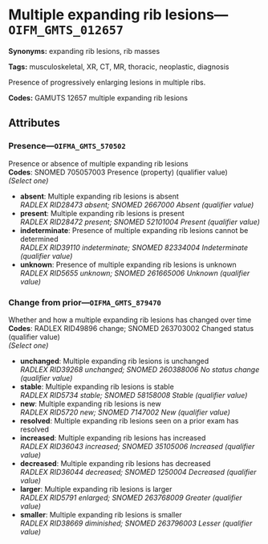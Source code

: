 # Multiple expanding rib lesions—`OIFM_GMTS_012657`

**Synonyms:** expanding rib lesions, rib masses

**Tags:** musculoskeletal, XR, CT, MR, thoracic, neoplastic, diagnosis

Presence of progressively enlarging lesions in multiple ribs.

**Codes:** GAMUTS 12657 multiple expanding rib lesions

## Attributes

### Presence—`OIFMA_GMTS_570502`

Presence or absence of multiple expanding rib lesions  
**Codes**: SNOMED 705057003 Presence (property) (qualifier value)  
*(Select one)*

- **absent**: Multiple expanding rib lesions is absent  
_RADLEX RID28473 absent; SNOMED 2667000 Absent (qualifier value)_
- **present**: Multiple expanding rib lesions is present  
_RADLEX RID28472 present; SNOMED 52101004 Present (qualifier value)_
- **indeterminate**: Presence of multiple expanding rib lesions cannot be determined  
_RADLEX RID39110 indeterminate; SNOMED 82334004 Indeterminate (qualifier value)_
- **unknown**: Presence of multiple expanding rib lesions is unknown  
_RADLEX RID5655 unknown; SNOMED 261665006 Unknown (qualifier value)_

### Change from prior—`OIFMA_GMTS_879470`

Whether and how a multiple expanding rib lesions has changed over time  
**Codes**: RADLEX RID49896 change; SNOMED 263703002 Changed status (qualifier value)  
*(Select one)*

- **unchanged**: Multiple expanding rib lesions is unchanged  
_RADLEX RID39268 unchanged; SNOMED 260388006 No status change (qualifier value)_
- **stable**: Multiple expanding rib lesions is stable  
_RADLEX RID5734 stable; SNOMED 58158008 Stable (qualifier value)_
- **new**: Multiple expanding rib lesions is new  
_RADLEX RID5720 new; SNOMED 7147002 New (qualifier value)_
- **resolved**: Multiple expanding rib lesions seen on a prior exam has resolved  
- **increased**: Multiple expanding rib lesions has increased  
_RADLEX RID36043 increased; SNOMED 35105006 Increased (qualifier value)_
- **decreased**: Multiple expanding rib lesions has decreased  
_RADLEX RID36044 decreased; SNOMED 1250004 Decreased (qualifier value)_
- **larger**: Multiple expanding rib lesions is larger  
_RADLEX RID5791 enlarged; SNOMED 263768009 Greater (qualifier value)_
- **smaller**: Multiple expanding rib lesions is smaller  
_RADLEX RID38669 diminished; SNOMED 263796003 Lesser (qualifier value)_